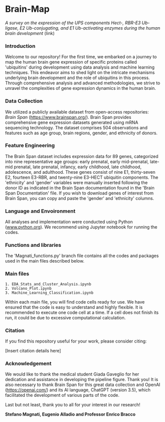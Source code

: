 # Brain-Map
_A survey on the expression of the UPS components Hect-, RBR-E3 Ub-ligase, E2 Ub-conjugating, and E1 Ub-activating enzymes during the human brain development_ (link)

### Introduction
Welcome to our repository! 
For the first time, we embarked on a journey to map the human brain gene expression of specific proteins called 'ubiquitins' during development using data analysis and machine learning techniques. This endeavor aims to shed light on the intricate mechanisms underlying brain development and the role of ubiquitins in this process. Through comprehensive analysis and advanced methodologies, we strive to unravel the complexities of gene expression dynamics in the human brain.

### Data Collection
We utilized a publicly available dataset from open-access repositories: _Brain Span_ (https://www.brainspan.org/). Brain Span provides comprehensive gene expression datasets generated using mRNA sequencing technology. The dataset comprises 504 observations and features such as age group, brain regions, gender, and ethnicity of donors.

### Feature Engineering
The Brain Span dataset includes expression data for 89 genes, categorized into nine representative age groups: early prenatal, early mid-prenatal, late-mid prenatal, late prenatal, infancy, early childhood, late childhood, adolescence, and adulthood. These genes consist of nine E1, thirty-seven E2, fourteen E3-RBR, and twenty-nine E3-HECT ubiquitin components.
The 'ethnicity' and 'gender' variables were manually inserted following the donor ID as indicated in the Brain Span documentation found in the 'Brain Span Documentation' file. If you wish to download genes of interest from Brain Span, you can copy and paste the 'gender' and 'ethnicity' columns.

### Language and Envoironment
All analyses and implementation were conducted using Python (www.python.org). We recommend using Jupyter notebook for running the codes.

### Functions and libraries
The 'Magnati_functions.py' branch file contains all the codes and packages used in the main files described below.

### Main files
    1. EDA_Stats_and_Cluster_Analysis.ipynb
    2. Volcano_Plot.ipynb
    3. Machine_Learning_Classification.ipynb
Within each main file, you will find code cells ready for use. We have ensured that the code is easy to understand and highly flexible. It is recommended to execute one code cell at a time. If a cell does not finish its run, it could be due to excessive computational calculation.


### Citation
If you find this repository useful for your work, please consider citing:

[Insert citation details here]

### Acknowledgement
We would like to thank the medical student Giada Gaveglio for her dedication and assistance in developing the pipeline figure. Thank you!
It is also necessary to thank Brain Span for this great data collection and OpenAI (https://openai.com/) and its AI language, ChatGPT (version 3.5), which facilitated the development of various parts of the code. 

Last but not least, thank you to all for your interest in our research!
                                                                                                                            
__Stefano Magnati, Eugenio Alladio and Professor Enrico Bracco__
